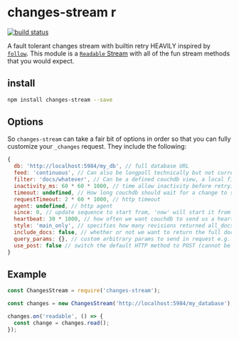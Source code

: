 # changes-stream r

[![build status](https://secure.travis-ci.org/jcrugzz/changes-stream.svg)](http://travis-ci.org/jcrugzz/changes-stream)

A fault tolerant changes stream with builtin retry HEAVILY inspired by
[`follow`][follow]. This module is a [`Readable` Stream][readable] with all of
the fun stream methods that you would expect.

## install

```sh
npm install changes-stream --save
```

## Options

So `changes-stream` can take a fair bit of options in order so that you can
fully customize your `_changes` request. They include the following:

```js
{
  db: 'http://localhost:5984/my_db', // full database URL
  feed: 'continuous', // Can also be longpoll technically but not currently implemented
  filter: 'docs/whatever', // Can be a defined couchdb view, a local filter function or an array of IDs
  inactivity_ms: 60 * 60 * 1000, // time allow inactivity before retrying request
  timeout: undefined, // How long couchdb should wait for a change to show up before closing the feed. in milliseconds
  requestTimeout: 2 * 60 * 1000, // http timeout
  agent: undefined, // http agent
  since: 0, // update sequence to start from, 'now' will start it from latest
  heartbeat: 30 * 1000, // how often we want couchdb to send us a heartbeat message
  style: 'main_only', // specifies how many revisions returned all_docs would return leaf revs
  include_docs: false, // whether or not we want to return the full document as a property
  query_params: {}, // custom arbitrary params to send in request e.g. { hello: 'world' }
  use_post: false // switch the default HTTP method to POST (cannot be used with a filter array)
}
```

## Example

```js
const ChangesStream = require('changes-stream');

const changes = new ChangesStream('http://localhost:5984/my_database');

changes.on('readable', () => {
  const change = changes.read();
});

```
[follow]: https://github.com/iriscouch/follow
[readable]: http://nodejs.org/api/stream.html#stream_class_stream_readable
